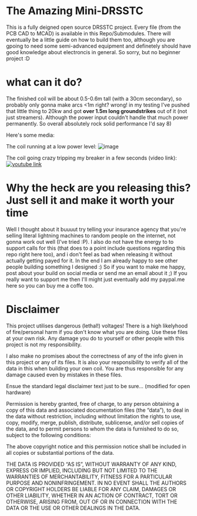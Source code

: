 # The Amazing Mini-DRSSTC
This is a fully deigned open source DRSSTC project. Every file (from the PCB CAD to MCAD) is available in this Repo/Submodules. There will eventually be a little guide on how to build them too, although you are gpoing to need some semi-advanced equipment and definetely should have good knowledge about electroncis in general. So sorry, but no beginner project :D

# what can it do?
The finished coil will be about 0.5-0.6m tall (with a 30cm secondary), so probably only gonna make arcs <1m right? wrong! in my testing I've pushed that little thing to 20kw and got **over 1.5m long groundstrikes** out of it (not just streamers).
Although the power input couldn't handle that much power permanently. So overall absolutely rock solid performance I'd say 8)

Here's some media:

The coil running at a low power level:
![image](todo)

The coil going crazy tripping my breaker in a few seconds (video link):
[![youtube link](https://img.youtube.com/shorts/LmHMwYoh9tM/0.jpg)](https://www.youtube.com/shorts/LmHMwYoh9tM)

# Why the heck are you releasing this? Just sell it and make it worth your time
Well I thought about it buuuut try telling your insurance agency that you're selling literal lightning machines to random people on the internet, not gonna work out well (I've tried :P). I also do not have the energy to to support calls for this (that does to a point include questions regarding this repo right here too), and i don't feel as bad when releasing it without actually getting payed for it.
In the end I am already happy to see other people building something I designed :) So if you want to make me happy, post about your build on social media or send me an email about it ;)
If you really want to support me then I'll might just eventually add my paypal.me here so you can buy me a coffe too.

# Disclaimer
This project utilises dangerous (lethal!) voltages! There is a high likelyhood of fire/personal harm if you don't know what you are doing. Use these files at your own risk. Any damage you do to yourself or other people with this project is not my responsibility.

I also make no promises about the correctness of any of the info given in this project or any of its files. It is also your responsibility to verify all of the data in this when building your own coil. You are thus responsible for any damage caused even by mistakes in these files.

Ensue the standard legal disclaimer text just to be sure... (modified for open hardware)

Permission is hereby granted, free of charge, to any person obtaining a copy of this data and associated documentation files (the “data”), to deal in the data without restriction, including without limitation the rights to use, copy, modify, merge, publish, distribute, sublicense, and/or sell copies of the data, and to permit persons to whom the data is furnished to do so, subject to the following conditions:

The above copyright notice and this permission notice shall be included in all copies or substantial portions of the data.

THE DATA IS PROVIDED “AS IS”, WITHOUT WARRANTY OF ANY KIND, EXPRESS OR IMPLIED, INCLUDING BUT NOT LIMITED TO THE WARRANTIES OF MERCHANTABILITY, FITNESS FOR A PARTICULAR PURPOSE AND NONINFRINGEMENT. IN NO EVENT SHALL THE AUTHORS OR COPYRIGHT HOLDERS BE LIABLE FOR ANY CLAIM, DAMAGES OR OTHER LIABILITY, WHETHER IN AN ACTION OF CONTRACT, TORT OR OTHERWISE, ARISING FROM, OUT OF OR IN CONNECTION WITH THE DATA OR THE USE OR OTHER DEALINGS IN THE DATA.
